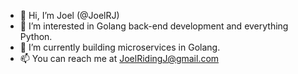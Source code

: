 - 👋 Hi, I’m Joel (@JoelRJ)
- 👀 I’m interested in Golang back-end development and everything Python. 
- 🌱 I’m currently building microservices in Golang.
- 📫 You can reach me at JoelRidingJ@gmail.com

<!---
JoelRJ/JoelRJ is a ✨ special ✨ repository because its `README.md` (this file) appears on your GitHub profile.
You can click the Preview link to take a look at your changes.
--->
